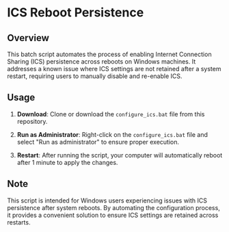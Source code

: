 # ICS Reboot Persistence

## Overview

This batch script automates the process of enabling Internet Connection Sharing (ICS) persistence across reboots on Windows machines. It addresses a known issue where ICS settings are not retained after a system restart, requiring users to manually disable and re-enable ICS.

## Usage

1. **Download**: Clone or download the `configure_ics.bat` file from this repository.

2. **Run as Administrator**: Right-click on the `configure_ics.bat` file and select "Run as administrator" to ensure proper execution.

3. **Restart**: After running the script, your computer will automatically reboot after 1 minute to apply the changes.

## Note

This script is intended for Windows users experiencing issues with ICS persistence after system reboots. By automating the configuration process, it provides a convenient solution to ensure ICS settings are retained across restarts.